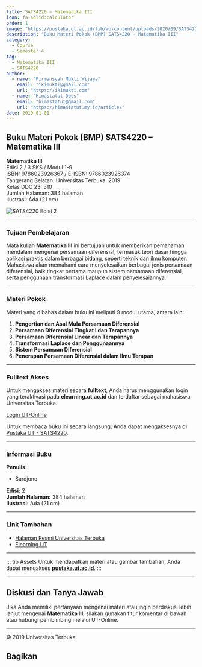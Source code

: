 ```yaml
--- 
title: SATS4220 – Matematika III
icon: fa-solid:calculator
order: 1
image: "https://pustaka.ut.ac.id/lib/wp-content/uploads/2020/09/SATS422002.jpg"
description: "Buku Materi Pokok (BMP) SATS4220 - Matematika III"
category:
  - Course
  - Semester 4
tag:
  - Matematika III
  - SATS4220
author:
  - name: "Firmansyah Mukti Wijaya"
    email: "ikimukti@gmail.com"
    url: "https://ikimukti.com"
  - name: "Himastatut Docs"
    email: "himastatut@gmail.com"
    url: "https://himastatut.my.id/article/"
date: 2019-01-01
--- 
```


## Buku Materi Pokok (BMP) SATS4220 – Matematika III

**Matematika III**  
Edisi 2 / 3 SKS / Modul 1-9  
ISBN: 9786023926367 / E-ISBN: 9786023926374  
Tangerang Selatan: Universitas Terbuka, 2019  
Kelas DDC 23: 510  
Jumlah Halaman: 384 halaman  
Ilustrasi: Ada (21 cm)

![SATS4220 Edisi 2](https://pustaka.ut.ac.id/lib/wp-content/uploads/2020/09/SATS422002.jpg)

--- 

### Tujuan Pembelajaran

Mata kuliah **Matematika III** ini bertujuan untuk memberikan pemahaman mendalam mengenai persamaan diferensial, termasuk teori dasar hingga aplikasi praktis dalam berbagai bidang, seperti teknik dan ilmu komputer. Mahasiswa akan memahami cara menyelesaikan berbagai jenis persamaan diferensial, baik tingkat pertama maupun sistem persamaan diferensial, serta penggunaan transformasi Laplace dalam penyelesaiannya.

--- 

### Materi Pokok

Materi yang dibahas dalam buku ini meliputi 9 modul utama, antara lain:

1. **Pengertian dan Asal Mula Persamaan Diferensial**
2. **Persamaan Diferensial Tingkat I dan Terapannya**
3. **Persamaan Diferensial Linear dan Terapannya**
4. **Transformasi Laplace dan Penggunaannya**
5. **Sistem Persamaan Diferensial**
6. **Penerapan Persamaan Diferensial dalam Ilmu Terapan**

--- 

### Fulltext Akses

Untuk mengakses materi secara **fulltext**, Anda harus menggunakan login yang teraktivasi pada **elearning.ut.ac.id** dan terdaftar sebagai mahasiswa Universitas Terbuka.

[Login UT-Online](http://elearning.ut.ac.id)

Untuk membaca buku ini secara langsung, Anda dapat mengaksesnya di [Pustaka UT - SATS4220](https://pustaka.ut.ac.id/lib/sats4220-matematika-iii-edisi-2/).

--- 

### Informasi Buku

**Penulis:**  
- Sardjono  

**Edisi:** 2  
**Jumlah Halaman:** 384 halaman  
**Ilustrasi:** Ada (21 cm)  

--- 

### Link Tambahan

- [Halaman Resmi Universitas Terbuka](https://www.ut.ac.id)
- [Elearning UT](http://elearning.ut.ac.id)

--- 

::: tip Assets
Untuk mendapatkan materi atau gambar tambahan, Anda dapat mengakses **[pustaka.ut.ac.id](https://pustaka.ut.ac.id)**.
:::

--- 

## Diskusi dan Tanya Jawab

Jika Anda memiliki pertanyaan mengenai materi atau ingin berdiskusi lebih lanjut mengenai **Matematika III**, silakan gunakan fitur komentar di bawah atau hubungi pembimbing melalui UT-Online.

--- 

<footer>
  <p>© 2019 Universitas Terbuka</p>
</footer>


## Bagikan
<Share colorful />
<GitContributors />
<GitChangelog />